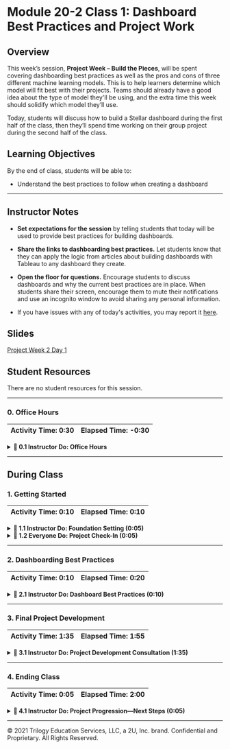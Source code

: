 # Module 20-2 Class 1: Dashboard Best Practices and Project Work

## Overview

This week’s session, **Project Week – Build the Pieces**, will be spent covering dashboarding best practices as well as the pros and cons of three different machine learning models. This is to help learners determine which model will fit best with their projects. Teams should already have a good idea about the type of model they'll be using, and the extra time this week should solidify which model they’ll use. 

Today, students will discuss how to build a Stellar dashboard during the first half of the class, then they’ll spend time working on their group project during the second half of the class. 

## Learning Objectives

By the end of class, students will be able to:

* Understand the best practices to follow when creating a dashboard

- - -

## Instructor Notes

* **Set expectations for the session** by telling students that today will be used to provide best practices for building dashboards.

* **Share the links to dashboarding best practices.** Let students know that they can apply the logic from articles about building dashboards with Tableau to any dashboard they create. 

* **Open the floor for questions.** Encourage students to discuss dashboards and why the current best practices are in place. When students share their screen, encourage them to mute their notifications and use an incognito window to avoid sharing any personal information.

* If you have issues with any of today's activities, you may report it [here](http://tiny.cc/BootCampFeedback).

## Slides

[Project Week 2 Day 1](https://docs.google.com/presentation/d/15Pj6U1U2BcmjOIry8qAUNLrFDdnK5SJkELJNA1GYFFk/edit?usp=sharing)

## Student Resources

There are no student resources for this session.

- - - 

### 0. Office Hours

| Activity Time: 0:30       |  Elapsed Time:     -0:30  |
|---------------------------|---------------------------|

<details>
  <summary><strong> 📣 0.1 Instructor Do: Office Hours</strong></summary>

* Before you begin class, hold office hours. Office hours should be driven by students. Encourage students to take full advantage of office hours by reminding them that this is their time to ask questions and get assistance from instructional staff for their final project.

* Expect that students may ask for assistance with the following: 

  * Searching for a dataset or complementary datasets
      * This should be solidified at this point.
  * Refining and training the machine learning model
  * Cleaning the data and creating visualizations
  * Transforming or loading data for the database 
  * Integrating the database with the project
  * Working on their dashboard
  * Debugging
  * Issues with merging PRs on GitHub
  * Help with computer issues


</details>



- - -

## During Class 

### 1. Getting Started

| Activity Time:       0:10 |  Elapsed Time:      0:10  |
|---------------------------|---------------------------|

<details>
  <summary><strong>📣 1.1 Instructor Do: Foundation Setting (0:05)</strong></summary>

* Welcome students to class.

* Direct students to post individual questions in the Zoom chat to be addressed by you or your TAs at the end of class.

* Open the slideshow and use slides 1 - 8 to walk through the foundation setting with your class. 

* **Program Pointers:** Talk through some of the key logistical things that will help students stay on track for the final project. This is an opportunity to speak to what students may need when they're at this particular point of the program. 

* **This Week - Final Project:** Talk through the key skills students will be learning this week. Day 1 activities are designed to cover dashboard best practices and provide students with time to work on their final project. Day 2 activities will be used to discuss the pros and cons of three different machine learning models and to determine which model will fit best with each team’s project. Teams will also be checking with the instructor to make sure they are on track according to the rubric. 

* **How to Succeed This Week:** Remind your students that they may encounter roadblocks or moments of frustration when learning the following skills: refining and training their machine learning model, cleaning the data and creating visualizations, transforming and loading data in the database, and integrating the database with the project. Consider sharing something about your personal learning journey. It helps students to recognize that everyone starts somewhere and that they are not alone.

* **Today's Objectives:** Now, outline the concepts that will be covered in today's lesson. Remind students that they can find the relevant activity files in the “Getting Ready for Class” page in their course content.  

</details>

<details>
  <summary><strong>🎉  1.2 Everyone Do: Project Check-In (0:05)</strong></summary>

* Ask the class the following questions and call on students for answers:

    * **Q:** How are you feeling about your progress on the final project so far?

    * **A:** Remind students that their project should be at the following steps in its lifecycle: 
      * Their machine learning model should be in the functioning phase where it can make a prediction or classification, but it needs some optimization.
      * Their database should be in the integrated phase where you can access it and retrieve data.
      * An outline for the final dashboard with a storyboard of visualizations should be created. 

    * **Q:** Do teams know how their data will be telling a story?

    * **A:** Let these teams know that you will be covering dashboarding best practices in the first half of today’s session. 

   * **Q:** Have teams created a simple machine learning model?

    * **A:** Let these teams know that you will assist them in the second half of today’s session with a project development consultation. 

</details>



- - -

### 2. Dashboarding Best Practices

| Activity Time:       0:10 |  Elapsed Time:      0:20  |
|---------------------------|---------------------------|


<details>
  <summary><strong> 📣 2.1 Instructor Do: Dashboard Best Practices (0:10)</strong></summary>

* You can use slides 9 - 18 to assist you for this activity.

* Depending on the number of students present, either create separate groups or work together as a single group. 

* Ask the students what story they want their data to tell. Do they have a goal? What kind of message will their dashboard display? This information should be on hand before a dashboard is planned out and built.

* The goal of a dashboard is to convey data in a clear, concise manner. A good rule of thumb is for the dashboard to be understood by a neutral party within five minutes; that is, they are able to view it, interact with it, and understand the data in that amount of time. There are several different techniques that align with best practices. Here are a few examples:

* **Reduce the Clutter and Optimize**

  * Although spreadsheets are awesome and can contain tons of helpful information, it's often too much to take in quickly. Narrow it down to the pertinent information, such as a trend.

  * Graphs and charts can also be visually overstimulating. Simple is often best in these cases; if a user wants to gain more information about the topic, then they can drill down into the data for more detail.

  * Think of the top-five things you want users to take away from your dashboard, and focus on them. This streamlines the data being displayed and makes it easier and quicker to process. 

* **Streamline the Layout**

  * Don't toss all of the visualizations together just because you have them. Arrange them so that the flow of data being displayed makes sense. 

  * Start with the key data&mdash;the data that presents users with the biggest takeaway. 

* **Make Use of Color**

  * Adding color and/or gradients to visualizations and your dashboard helps make the data stand out. It's visually appealing and helps users take the information in more easily. 

  * Use color correctly. For example, a heatmap typically uses warmer colors to represent higher concentrations of data. If the color scheme was flipped, it may be confusing. 

* **Integrate Interactivity**

  * Letting users interact with the dashboard helps engage their interest. 

  * Interactivity includes tooltips, drilling down further into data, filters, and navigation. 

* Here are a few helpful articles written about dashboards that will help guide a team's decision.

  * [Dashboard Design: best practices and examples](https://www.justinmind.com/blog/dashboard-design-best-practices-ux-ui/)

  * [20 Dashboard Design Principles & Best Practices To Enhance Your Data Analysis](https://www.datapine.com/blog/dashboard-design-principles-and-best-practices/)

  * [Dashboard Design - Considerations and Best Practices](https://www.toptal.com/designers/data-visualization/dashboard-design-best-practices)

</details>



- - -

### 3. Final Project Development

| Activity Time:       1:35 |  Elapsed Time:      1:55  |
|---------------------------|---------------------------|

<details>
  <summary><strong>📣  3.1 Instructor Do: Project Development Consultation (1:35) </strong></summary>

* Have the students work on their final project; let them know that you'll be checking in on each team’s progress. 

* Create breakout rooms for each team, and have them begin working on their project. If a team is not currently checking in with you, they should be focusing on their project goals for this segment.

* Encourage participation by reminding them that this is their time to ask questions and get assistance from their instructional staff as they’re working on their projects over zoom with their team members, so they should take full advantage of the time.

* Expect that students may ask for assistance with the following:

  * Which tool to use to create a dashboard
  * Increasing the responsiveness of dashboards
  * How exactly to decide which machine learning model to use
  * Other project-related questions relating to databases, GitHub, or their topic 

**Note:** Depending on the number of teams in your cohort, break up the time allotment to spend an equal amount of time with each team.

* Answer any questions before ending class. 

</details>



- - - 

### 4. Ending Class

| Activity Time:       0:05 |  Elapsed Time:      2:00  |
|---------------------------|---------------------------|

<details>
  <summary><strong>📣  4.1 Instructor Do: Project Progression&mdash;Next Steps (0:05) </strong></summary>

* Before ending class, open slides 20 and 21, and let the teams know where they should be in their project timeline for next class. 

* For the next class, the students should be working on the following:
  * Creating a working machine learning model. They can even have more than one model if they're making both predictions and classifications.
  * Creating an integrated database
  * Working on their dashboard
  * Finishing up the EDA process 

</details>



---

© 2021 Trilogy Education Services, LLC, a 2U, Inc. brand.  Confidential and Proprietary.  All Rights Reserved.
